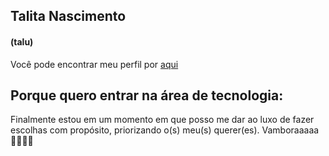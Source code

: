 ## Talita Nascimento 
#### (talu)

Você pode encontrar meu perfil por [aqui](https://github.com/t4lu/t4lu)

## Porque quero entrar na área de tecnologia:

Finalmente estou em um momento em que posso me dar ao luxo de fazer escolhas com propósito, priorizando o(s) meu(s) querer(es). Vamboraaaaa 🏃🏽‍♀✨
